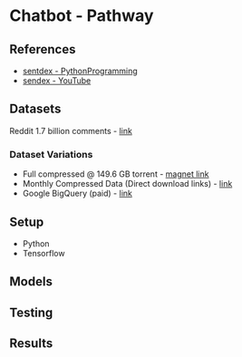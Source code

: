 # Chatbot - Pathway 

## References 
- [sentdex - PythonProgramming](https://pythonprogramming.net/chatbot-deep-learning-python-tensorflow/)
- [sendex - YouTube](https://www.youtube.com/playlist?list=PLQVvvaa0QuDdc2k5dwtDTyT9aCja0on8j/)

## Datasets
Reddit 1.7 billion comments - [link](https://www.reddit.com/r/datasets/comments/3bxlg7/i_have_every_publicly_available_reddit_comment/)

### Dataset Variations
- Full compressed @ 149.6 GB torrent - [magnet link](https://pastebin.com/uEXDYVYh)
- Monthly Compressed Data (Direct download links) - [link](http://files.pushshift.io/reddit/comments/)
- Google BigQuery (paid) - [link](https://www.reddit.com/r/bigquery/comments/3cej2b/17_billion_reddit_comments_loaded_on_bigquery/)

## Setup
- Python
- Tensorflow

## Models

## Testing

## Results

